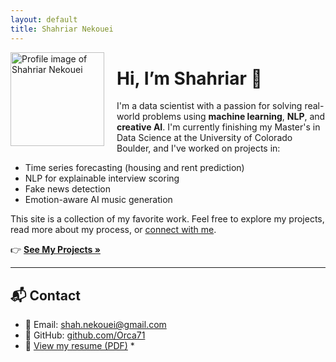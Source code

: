 ```yaml
---
layout: default
title: Shahriar Nekouei
---
```

<img src="profile.jpg" alt="Profile image of Shahriar Nekouei" width="150" style="float: left; margin-right: 20px;" />


# Hi, I’m Shahriar 👋

I'm a data scientist with a passion for solving real-world problems using **machine learning**, **NLP**, and **creative AI**. I'm currently finishing my Master's in Data Science at the University of Colorado Boulder, and I've worked on projects in:

- Time series forecasting (housing and rent prediction)
- NLP for explainable interview scoring
- Fake news detection
- Emotion-aware AI music generation

This site is a collection of my favorite work. Feel free to explore my projects, read more about my process, or [connect with me](mailto:your.email@example.com).

👉 **[See My Projects »](projects)**

---

## 📬 Contact

- 📧 Email: [shah.nekouei@gmail.com](shah.nekouei@gmail.com)  
- 🧠 GitHub: [github.com/Orca71](https://github.com/Orca71)  
- 📄 [View my resume (PDF)](Shahriar_Nekouei_resume.pdf) *
